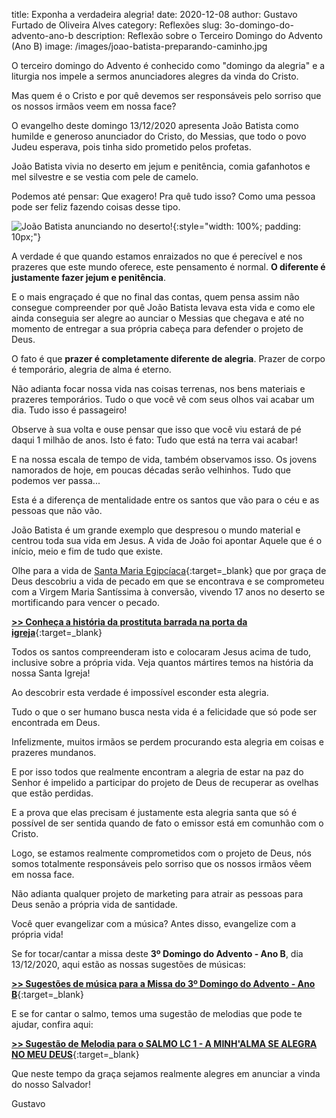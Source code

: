 title: Exponha a verdadeira alegria!
date: 2020-12-08
author: Gustavo Furtado de Oliveira Alves
category: Reflexões
slug: 3o-domingo-do-advento-ano-b
description: Reflexão sobre o Terceiro Domingo do Advento (Ano B)
image: /images/joao-batista-preparando-caminho.jpg

O terceiro domingo do Advento é conhecido como "domingo da alegria" e a liturgia nos impele a sermos anunciadores alegres da vinda do Cristo.

Mas quem é o Cristo e por quê devemos ser responsáveis pelo sorriso que os nossos irmãos veem em nossa face?

O evangelho deste domingo 13/12/2020 apresenta João Batista como humilde e generoso anunciador do Cristo, do Messias,
que todo o povo Judeu esperava, pois tinha sido prometido pelos profetas.

João Batista vivia no deserto em jejum e penitência, comia gafanhotos e mel silvestre e se vestia com pele de camelo.

Podemos até pensar: Que exagero! Pra quê tudo isso? Como uma pessoa pode ser feliz fazendo coisas desse tipo.

![João Batista anunciando no deserto!](/images/joao-batista-preparando-caminho.jpg){:style="width: 100%; padding: 10px;"}

A verdade é que quando estamos enraizados no que é perecível e nos prazeres que este mundo oferece,
este pensamento é normal. **O diferente é justamente fazer jejum e penitência**.

E o mais engraçado é que no final das contas, quem pensa assim não consegue compreender por quê João Batista
levava esta vida e como ele ainda conseguia ser alegre ao aunciar o Messias que chegava e até no momento de entregar
a sua própria cabeça para defender o projeto de Deus.

O fato é que **prazer é completamente diferente de alegria**.
Prazer de corpo é temporário, alegria de alma é eterno.

Não adianta focar nossa vida nas coisas terrenas, nos bens materiais e prazeres temporários.
Tudo o que você vê com seus olhos vai acabar um dia. Tudo isso é passageiro!

Observe à sua volta e ouse pensar que isso que você viu estará de pé daqui 1 milhão de anos.
Isto é fato: Tudo que está na terra vai acabar!

E na nossa escala de tempo de vida, também observamos isso.
Os jovens namorados de hoje, em poucas décadas serão velhinhos.
Tudo que podemos ver passa...

Esta é a diferença de mentalidade entre os santos que vão para o céu e as pessoas que não vão.

João Batista é um grande exemplo que despresou o mundo material e centrou toda sua vida em Jesus.
A vida de João foi apontar Aquele que é o início, meio e fim de tudo que existe.

Olhe para a vida de 
[Santa Maria Egipcíaca](https://padrepauloricardo.org/blog/a-prostituta-barrada-na-porta-da-igreja){:target=\_blank}
que por graça de Deus descobriu a vida de pecado em que se encontrava e se comprometeu com a Virgem Maria Santíssima
à conversão, vivendo 17 anos no deserto se mortificando para vencer o pecado.

[**>> Conheça a história da prostituta barrada na porta da igreja**](https://padrepauloricardo.org/blog/a-prostituta-barrada-na-porta-da-igreja){:target=\_blank}

Todos os santos compreenderam isto e colocaram Jesus acima de tudo, inclusive sobre a própria vida.
Veja quantos mártires temos na história da nossa Santa Igreja!

Ao descobrir esta verdade é impossível esconder esta alegria.

Tudo o que o ser humano busca nesta vida é a felicidade que só pode ser encontrada em Deus.

Infelizmente, muitos irmãos se perdem procurando esta alegria em coisas e prazeres mundanos.

E por isso todos que realmente encontram a alegria de estar na paz do Senhor é impelido a participar do projeto de Deus
de recuperar as ovelhas que estão perdidas.

E a prova que elas precisam é justamente esta alegria santa que só é possível de ser sentida
quando de fato o emissor está em comunhão com o Cristo.

Logo, se estamos realmente comprometidos com o projeto de Deus,
nós somos totalmente responsáveis pelo sorriso que os nossos irmãos vêem em nossa face.

Não adianta qualquer projeto de marketing para atrair as pessoas para Deus senão a própria vida de santidade.

Você quer evangelizar com a música? Antes disso, evangelize com a própria vida!

Se for tocar/cantar a missa deste **3º Domingo do Advento - Ano B**, dia 13/12/2020,
aqui estão as nossas sugestões de músicas:

[**>> Sugestões de música para a Missa do 3º Domingo do Advento - Ano B**](https://musicasparamissa.com.br/sugestoes-para/3o-domingo-do-advento-ano-b/){:target=\_blank}

E se for cantar o salmo, temos uma sugestão de melodias que pode te ajudar, confira aqui:

[**>> Sugestão de Melodia para o SALMO LC 1 - A MINH'ALMA SE ALEGRA NO MEU DEUS**](https://musicasparamissa.com.br/musica/salmo-a-minhalma-se-alegra-no-meu-deus-paulo-neto/){:target=\_blank}

Que neste tempo da graça sejamos realmente alegres em anunciar a vinda do nosso Salvador!

Gustavo
